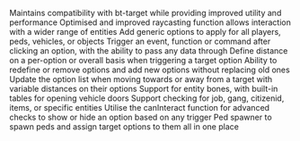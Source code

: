 Maintains compatibility with bt-target while providing improved utility and performance
Optimised and improved raycasting function allows interaction with a wider range of entities
Add generic options to apply for all players, peds, vehicles, or objects
Trigger an event, function or command after clicking an option, with the ability to pass any data through
Define distance on a per-option or overall basis when triggering a target option
Ability to redefine or remove options and add new options without replacing old ones
Update the option list when moving towards or away from a target with variable distances on their options
Support for entity bones, with built-in tables for opening vehicle doors
Support checking for job, gang, citizenid, items, or specific entities
Utilise the canInteract function for advanced checks to show or hide an option based on any trigger
Ped spawner to spawn peds and assign target options to them all in one place
